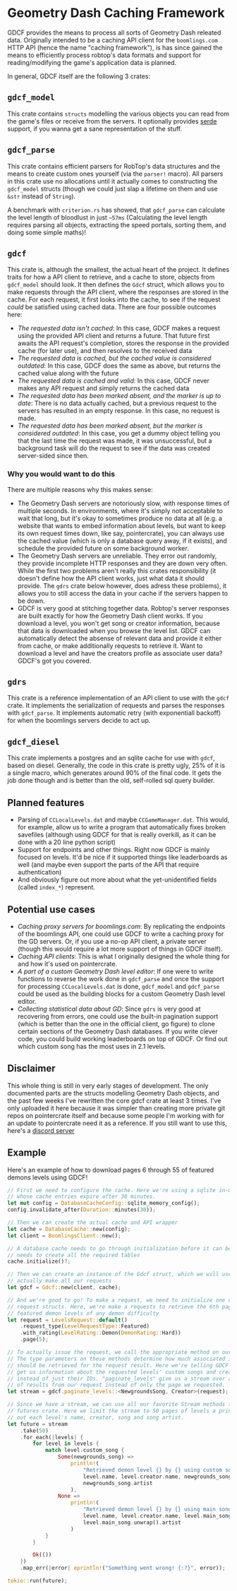 # Geometry Dash Caching Framework

GDCF provides the means to process all sorts of Geometry Dash releated data. Originally intended to be a caching API client for the `boomlings.com` HTTP API (hence the name "caching framework"), is has since gained the means to efficiently process robtop's data formats and support for reading/modifying the game's application data is planned.

In general, GDCF itself are the following 3 crates:

## `gdcf_model`

This crate contains `structs` modelling the various objects you can read from the game's files or receive from the servers. It optionally provides [serde](https://github.com/serde-rs/serde) support, if you wanna get a sane representation of the stuff.

## `gdcf_parse`

This crate contains efficient parsers for RobTop's data structures and the means to create custom ones yourself (via the `parser!` macro). All parsers in this crate use no allocations until it actually comes to constructing the `gdcf_model` structs (though we could just slap a lifetime on them and use `&str` instead of `String`).

A benchmark with `criterion.rs` has showed, that `gdcf_parse` can calculate the level length of bloodlust in just `~57ms` (Calculating the level length requires parsing all objects, extracting the speed portals, sorting them, and doing some simple maths)!

## `gdcf`

This crate is, although the smallest, the actual heart of the project. It defines traits for how a API client to retrieve, and a cache to store, objects from `gdcf_model` should look. It then defines the `Gdcf` struct, which allows you to make requests through the API client, where the responses are stored in the cache. For each request, it first looks into the cache, to see if the request _could_ be satisfied using cached data. There are four possible outcomes here:

- _The requested data isn't cached_: In this case, GDCF makes a request using the provided API client and returns a future. That future first awaits the API request's completion, stores the response in the provided cache (for later use), and then resolves to the received data
- _The requested data is cached, but the cached value is considered outdated_: In this case, GDCF does the same as above, but returns the cached value along with the future
- _The requested data is cached and valid_: In this case, GDCF never makes any API request and simply returns the cached data
- _The requested data has been marked absent, and the marker is up to date_: There is no data actually cached, but a previous request to the servers has resulted in an empty response. In this case, no request is made.
- _The requested data has been marked absent, but the marker is considered outdated_: In this case, you get a dummy object telling you that the last time the request was made, it was unsuccessful, but a background task will do the request to see if the data was created server-sided since then. 

### Why you would want to do this

There are multiple reasons why this makes sense:

- The Geometry Dash servers are notoriously slow, with response times of multiple seconds. In environments, where it's simply not acceptable to wait that long, but it's okay to sometimes produce no data at all (e.g. a website that wants to embed information about levels, but want to keep its own request times down, like say, pointercrate), you can always use the cached value (which is only a database query away, if it exists), and schedule the provided future on some background worker.
- The Geometry Dash servers are unreliable. They error out randomly, they provide incomplete HTTP responses and they are down very often. While the first two problems aren't really this crates responsibility (it doesn't define how the API client works, just what data it should provide. The `gdrs` crate below however, does adress these problems), it allows you to still access the data in your cache if the servers happen to be down.
- GDCF is very good at stitching together data. Robtop's server responses are built exactly for how the Geometry Dash client works. If you download a level, you won't get song or creator information, because that data is downloaded when you browse the level list. GDCF can automatically detect the absense of relevant data and provide it either from cache, or make additionally requests to retrieve it. Want to download a level and have the creators profile as associate user data? GDCF's got you covered.

## `gdrs`

This crate is a reference implementation of an API client to use with the `gdcf` crate. It implements the serialization of requests and parses the responses with `gdcf_parse`. It implements automatic retry (with exponentiall backoff) for when the boomlings servers decide to act up.

## `gdcf_diesel`

This crate implements a postgres and an sqlite cache for use with `gdcf`, based on diesel. Generally, the code in this crate is pretty ugly, 25% of it is a single macro, which generates around 90% of the final code. It gets the job done though and is better than the old, self-rolled sql query builder.

## Planned features

- Parsing of `CCLocalLevels.dat` and maybe `CCGameManager.dat`. This would, for example, allow us to write a program that automatically fixes broken savefiles (although using GDCF for that is really overkill, as it can be done with a 20 line python script)
- Support for endpoints and other things. Right now GDCF is mainly focused on levels. It'd be nice if it supported things like leaderboards as well (and maybe even support the parts of the API that require authentication)
- And obviously figure out more about what the yet-unidentified fields (called `index_*`) represent.

## Potential use cases

- _Caching proxy servers for boomlings.com_: By replicating the endpoints of the boomlings API, one could use GDCF to write a caching proxy for the GD servers. Or, if you use a no-op API client, a private server (though this would require a lot more support of things in GDCF itself).
- _Caching API clients_: This is what I originally designed the whole thing for and how it's used on pointercrate.
- _A part of a custom Geometry Dash level editor_: If one were to write functions to reverse the work done in `gdcf_parse` and once the support for processing `CCLocalLevels.dat` is done, `gdcf_model` and `gdcf_parse` could be used as the building blocks for a custom Geometry Dash level editor.
- _Collecting statistical data about GD_: Since `gdrs` is very good at recovering from errors, one could use the built-in pagination support (which is better than the one in the official client, go figure) to clone certain sections of the Geometry Dash databases. If you write clever code, you could build working leaderboards on top of GDCF. Or find out which custom song has the most uses in 2.1 levels.

## Disclaimer

This whole thing is still in very early stages of development. The only documented parts are the structs modelling Geometry Dash objects, and the past few weeks I've rewritten the core gdcf crate at least 3 times. I've only uploaded it here because it was simpler than creating more private git repos on pointercrate itself and because some people I'm working with for an update to pointercrate need it as a reference. If you still want to use this, here's a [discord server](https://discord.gg/sQewUEB)

## Example

Here's an example of how to download pages 6 through 55 of featured demons levels using GDCF!

```rust
// First we need to configure the cache. Here we're using a sqlite in-memory database
// whose cache entries expire after 30 minutes.
let mut config = DatabaseCacheConfig::sqlite_memory_config();
config.invalidate_after(Duration::minutes(30));

// Then we can create the actual cache and API wrapper
let cache = DatabaseCache::new(config);
let client = BoomlingsClient::new();

// A database cache needs to go through initialization before it can be used, as it
// needs to create all the required tables
cache.initialize()?;

// Then we can create an instance of the Gdcf struct, which we will use to
// actually make all our requests
let gdcf = Gdcf::new(client, cache);

// And we're good to go! To make a request, we need to initialize one of the
// request structs. Here, we're make a requests to retrieve the 6th page of
// featured demon levels of any demon difficulty
let request = LevelsRequest::default()
    .request_type(LevelRequestType::Featured)
    .with_rating(LevelRating::Demon(DemonRating::Hard))
    .page(5);

// To actually issue the request, we call the appropriate method on our Gdcf instance.
// The type parameters on these methods determine how much associated information
// should be retrieved for the request result. Here we're telling GDCF to also
// get us information about the requested levels' custom songs and creators
// instead of just their IDs. "paginate_levels" give us a stream over all pages
// of results from our request instead of only the page we requested.
let stream = gdcf.paginate_levels::<NewgroundsSong, Creator>(request);

// Since we have a stream, we can use all our favorite Stream methods from the
// futures crate. Here we limit the stream to 50 pages of levels a print
// out each level's name, creator, song and song artist.
let future = stream
    .take(50)
    .for_each(|levels| {
        for level in levels {
            match level.custom_song {
                Some(newgrounds_song) =>
                    println!(
                        "Retrieved demon level {} by {} using custom song {} by {}",
                        level.name, level.creator.name, newgrounds_song.name,
                        newgrounds_song.artist
                    ),
                None =>
                    println!(
                        "Retrieved demon level {} by {} using main song {} by {}",
                        level.name, level.creator.name, level.main_song.unwrap().name,
                        level.main_song.unwrap().artist
                    )
            }
        }

        Ok(())
    })
    .map_err(|error| eprintln!("Something went wrong! {:?}", error));

tokio::run(future);
```

